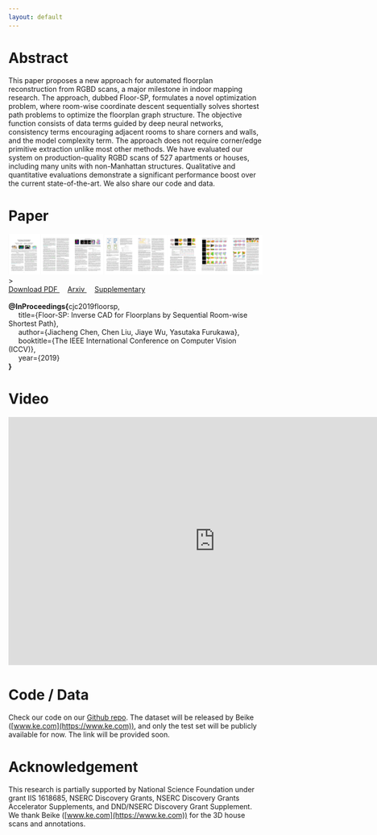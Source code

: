 ```yaml
---
layout: default
---
```


# Abstract

This paper proposes a new approach for automated floorplan reconstruction from RGBD scans, a major milestone in indoor mapping research. The approach, dubbed Floor-SP, formulates a novel optimization problem, where room-wise coordinate descent sequentially solves shortest path problems to optimize the floorplan graph structure. The objective function consists of data terms guided by deep neural networks, consistency terms encouraging adjacent rooms to share corners and walls, and the model complexity term. The approach does not require corner/edge primitive extraction unlike most other methods. We have evaluated our system on production-quality RGBD scans of 527 apartments or houses, including many units with non-Manhattan structures. Qualitative and quantitative evaluations demonstrate a significant performance boost over the current state-of-the-art. We also share our code and data.

# Paper

<div>
	<a href="assets/floor_sp.pdf">
	<img class="thumbnail" src="assets/img/paper_thumbnail.png"> 
	</a>
</div>>

<div class="text-center">
	<a href="assets/floor_sp.pdf"> Download PDF </a> &nbsp; &nbsp; <a href="https://arxiv.org/abs/1908.06702"> Arxiv </a> &nbsp; &nbsp; <a href="assets/floor_sp_supp.pdf"> Supplementary </a>
</div>

<br>
<div class="bibtex-box">
	<strong>@InProceedings{</strong>cjc2019floorsp,
	<br>
	&nbsp;&nbsp;&nbsp;&nbsp; title={Floor-SP: Inverse CAD for Floorplans by Sequential Room-wise Shortest Path}, 
	<br> 
	&nbsp;&nbsp;&nbsp;&nbsp; author={Jiacheng Chen, Chen Liu, Jiaye Wu, Yasutaka Furukawa},
	<br> 
	&nbsp;&nbsp;&nbsp;&nbsp; booktitle={The IEEE International Conference on Computer Vision (ICCV)},
	<br> 
	&nbsp;&nbsp;&nbsp;&nbsp; year={2019}<br><strong>}</strong>
</div>


# Video

<div>
<iframe width="820" height="492" src="https://www.youtube.com/embed/PyYz7XAs7UE" frameborder="0" allow="accelerometer; autoplay; encrypted-media; gyroscope; picture-in-picture" allowfullscreen>
</iframe>
</div>


# Code / Data

Check our code on our [Github repo](https://github.com/woodfrog/floor-sp). The dataset will be released by Beike ([www.ke.com](https://www.ke.com)), and only the test set will be publicly available for now. The link will be provided soon.



# Acknowledgement

This research is partially supported by National Science Foundation under grant IIS 1618685, NSERC Discovery Grants, NSERC Discovery Grants Accelerator Supplements, and DND/NSERC Discovery Grant Supplement. We thank Beike ([www.ke.com](https://www.ke.com)) for the 3D house scans and annotations.
